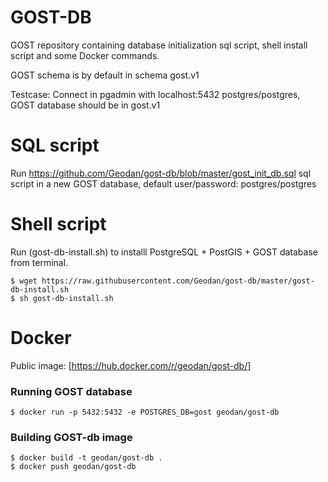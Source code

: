 # GOST-DB

GOST repository containing database initialization sql script, shell install script and some Docker commands.

GOST schema is by default in schema gost.v1

Testcase: Connect in pgadmin with localhost:5432 postgres/postgres, GOST database should be in gost.v1

# SQL script

Run https://github.com/Geodan/gost-db/blob/master/gost_init_db.sql sql script in a new GOST database,
default user/password: postgres/postgres

# Shell script

Run (gost-db-install.sh) to installl PostgreSQL + PostGIS + GOST database from terminal.

```
$ wget https://raw.githubusercontent.com/Geodan/gost-db/master/gost-db-install.sh
$ sh gost-db-install.sh
```

# Docker

Public image: [https://hub.docker.com/r/geodan/gost-db/]


### Running GOST database

```
$ docker run -p 5432:5432 -e POSTGRES_DB=gost geodan/gost-db
```

### Building GOST-db image

```
$ docker build -t geodan/gost-db .
$ docker push geodan/gost-db
```

